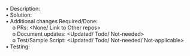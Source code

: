 •	Description: <Problem statement> \
•	Solution: <How the changes address the issue> \
•	Additional changes Required/Done: \
&emsp;    o PRs: <None/ Link to Other repos> \
&emsp;    o	Document updates: <Updated/ Todo/ Not-needed> \
&emsp;    o	Test/Sample Script: <Updated/ Todo/ Not-needed/ Not-applicable> \
•	Testing: <Followed test steps>
